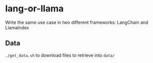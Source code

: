 # lang-or-llama
Write the same use case in two different frameworks: LangChain and LlamaIndex


## Data

`./get_data.sh` to download files to retrieve into `data/`
